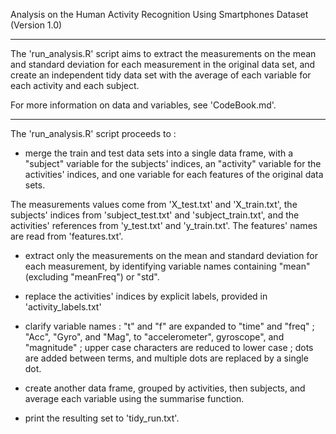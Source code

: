 
Analysis on the Human Activity Recognition Using Smartphones Dataset (Version 1.0)

----------------------

The 'run_analysis.R' script aims to extract the measurements on the mean and standard deviation for each measurement in the original data set, and create an independent tidy data set with the average of each variable for each activity and each subject.

For more information on data and variables, see 'CodeBook.md'.

----------------------

The 'run_analysis.R' script proceeds to :

- merge the train and test data sets into a single data frame, with a "subject" variable for the subjects' indices, an "activity" variable for the activities' indices, and one variable for each features of the original data sets. 

The measurements values come from 'X_test.txt' and 'X_train.txt', the subjects' indices from 'subject_test.txt' and 'subject_train.txt', and the activities' references from 'y_test.txt' and 'y_train.txt'. The features' names are read from 'features.txt'.

- extract only the measurements on the mean and standard deviation for each measurement, by identifying variable names containing "mean" (excluding "meanFreq") or "std". 

- replace the activities' indices by explicit labels, provided in 'activity_labels.txt'

- clarify variable names : "t" and "f" are expanded to "time" and "freq" ; "Acc", "Gyro", and "Mag", to "accelerometer", gyroscope", and "magnitude" ; upper case characters are reduced to lower case ; dots are added between terms, and multiple dots are replaced by a single dot. 

- create another data frame, grouped by activities, then subjects, and average each variable using the summarise function. 

- print the resulting set to 'tidy_run.txt'.